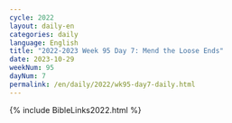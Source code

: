 ```yaml
---
cycle: 2022
layout: daily-en
categories: daily
language: English
title: "2022-2023 Week 95 Day 7: Mend the Loose Ends"
date: 2023-10-29
weekNum: 95
dayNum: 7
permalink: /en/daily/2022/wk95-day7-daily.html
---
```



{% include BibleLinks2022.html %}

